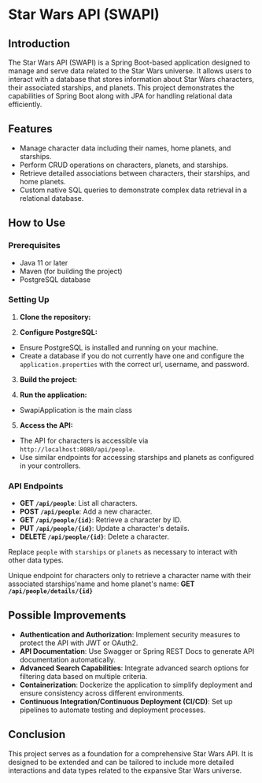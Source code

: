 # Star Wars API (SWAPI)

## Introduction

The Star Wars API (SWAPI) is a Spring Boot-based application designed to manage and serve data related to the Star Wars universe. It allows users to interact with a database that stores information about Star Wars characters, their associated starships, and planets. This project demonstrates the capabilities of Spring Boot along with JPA for handling relational data efficiently.

## Features

- Manage character data including their names, home planets, and starships.
- Perform CRUD operations on characters, planets, and starships.
- Retrieve detailed associations between characters, their starships, and home planets.
- Custom native SQL queries to demonstrate complex data retrieval in a relational database.

## How to Use

### Prerequisites

- Java 11 or later
- Maven (for building the project)
- PostgreSQL database

### Setting Up

1. **Clone the repository:**

2. **Configure PostgreSQL:**
- Ensure PostgreSQL is installed and running on your machine.
- Create a database if you do not currently have one and configure the `application.properties` with the correct url, username, and password.

3. **Build the project:**

4. **Run the application:**
- SwapiApplication is the main class
  
5. **Access the API:**
- The API for characters is accessible via `http://localhost:8080/api/people`.
- Use similar endpoints for accessing starships and planets as configured in your controllers.

### API Endpoints

- **GET `/api/people`**: List all characters.
- **POST `/api/people`**: Add a new character.
- **GET `/api/people/{id}`**: Retrieve a character by ID.
- **PUT `/api/people/{id}`**: Update a character's details.
- **DELETE `/api/people/{id}`**: Delete a character.

Replace `people` with `starships` or `planets` as necessary to interact with other data types.

Unique endpoint for characters only to retrieve a character name with their associated starships'name and home planet's name:
**GET `/api/people/details/{id}`**

## Possible Improvements

- **Authentication and Authorization**: Implement security measures to protect the API with JWT or OAuth2.
- **API Documentation**: Use Swagger or Spring REST Docs to generate API documentation automatically.
- **Advanced Search Capabilities**: Integrate advanced search options for filtering data based on multiple criteria.
- **Containerization**: Dockerize the application to simplify deployment and ensure consistency across different environments.
- **Continuous Integration/Continuous Deployment (CI/CD)**: Set up pipelines to automate testing and deployment processes.

## Conclusion

This project serves as a foundation for a comprehensive Star Wars API. It is designed to be extended and can be tailored to include more detailed interactions and data types related to the expansive Star Wars universe.

